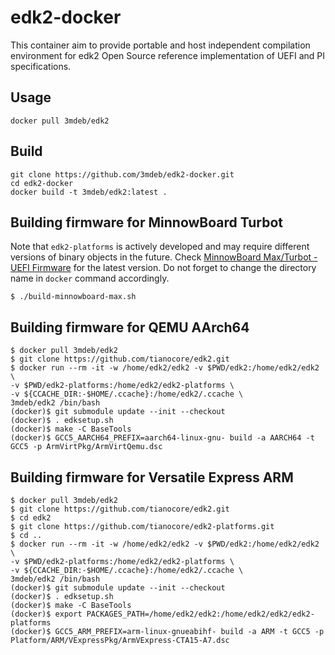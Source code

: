edk2-docker
===========

This container aim to provide portable and host independent compilation
environment for edk2 Open Source reference implementation of UEFI and PI
specifications.

Usage
-----

```
docker pull 3mdeb/edk2
```

Build
-----

```
git clone https://github.com/3mdeb/edk2-docker.git
cd edk2-docker
docker build -t 3mdeb/edk2:latest .
```

Building firmware for MinnowBoard Turbot
----------------------------------------

Note that `edk2-platforms` is actively developed and may require different
versions of binary objects in the future. Check [MinnowBoard Max/Turbot - UEFI Firmware](https://software.intel.com/content/www/us/en/develop/articles/minnowboard-maxturbot-uefi-firmware.html)
for the latest version. Do not forget to change the directory name in `docker`
command accordingly.

```
$ ./build-minnowboard-max.sh
```

Building firmware for QEMU AArch64
----------------------------------

```
$ docker pull 3mdeb/edk2
$ git clone https://github.com/tianocore/edk2.git
$ docker run --rm -it -w /home/edk2/edk2 -v $PWD/edk2:/home/edk2/edk2 \
-v $PWD/edk2-platforms:/home/edk2/edk2-platforms \
-v ${CCACHE_DIR:-$HOME/.ccache}:/home/edk2/.ccache \
3mdeb/edk2 /bin/bash
(docker)$ git submodule update --init --checkout
(docker)$ . edksetup.sh
(docker)$ make -C BaseTools
(docker)$ GCC5_AARCH64_PREFIX=aarch64-linux-gnu- build -a AARCH64 -t GCC5 -p ArmVirtPkg/ArmVirtQemu.dsc
```

Building firmware for Versatile Express ARM
-------------------------------------------

```
$ docker pull 3mdeb/edk2
$ git clone https://github.com/tianocore/edk2.git
$ cd edk2
$ git clone https://github.com/tianocore/edk2-platforms.git
$ cd ..
$ docker run --rm -it -w /home/edk2/edk2 -v $PWD/edk2:/home/edk2/edk2 \
-v $PWD/edk2-platforms:/home/edk2/edk2-platforms \
-v ${CCACHE_DIR:-$HOME/.ccache}:/home/edk2/.ccache \
3mdeb/edk2 /bin/bash
(docker)$ git submodule update --init --checkout
(docker)$ . edksetup.sh
(docker)$ make -C BaseTools
(docker)$ export PACKAGES_PATH=/home/edk2/edk2:/home/edk2/edk2/edk2-platforms
(docker)$ GCC5_ARM_PREFIX=arm-linux-gnueabihf- build -a ARM -t GCC5 -p Platform/ARM/VExpressPkg/ArmVExpress-CTA15-A7.dsc
```
